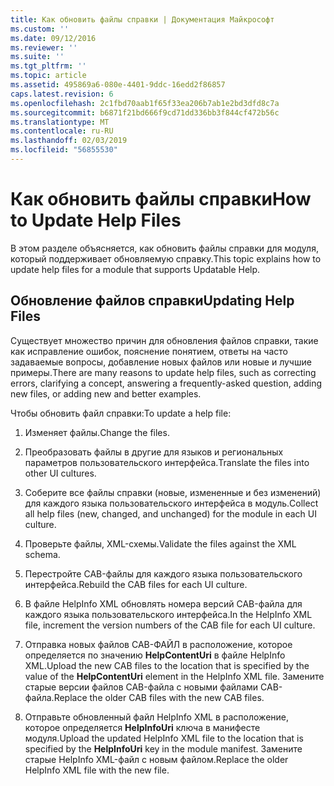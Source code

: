 ```yaml
---
title: Как обновить файлы справки | Документация Майкрософт
ms.custom: ''
ms.date: 09/12/2016
ms.reviewer: ''
ms.suite: ''
ms.tgt_pltfrm: ''
ms.topic: article
ms.assetid: 495869a6-080e-4401-9ddc-16edd2f86857
caps.latest.revision: 6
ms.openlocfilehash: 2c1fbd70aab1f65f33ea206b7ab1e2bd3dfd8c7a
ms.sourcegitcommit: b6871f21bd666f9cd71dd336bb3f844cf472b56c
ms.translationtype: MT
ms.contentlocale: ru-RU
ms.lasthandoff: 02/03/2019
ms.locfileid: "56855530"
---
```

# <a name="how-to-update-help-files"></a><span data-ttu-id="20837-102">Как обновить файлы справки</span><span class="sxs-lookup"><span data-stu-id="20837-102">How to Update Help Files</span></span>

<span data-ttu-id="20837-103">В этом разделе объясняется, как обновить файлы справки для модуля, который поддерживает обновляемую справку.</span><span class="sxs-lookup"><span data-stu-id="20837-103">This topic explains how to update help files for a module that supports Updatable Help.</span></span>

## <a name="updating-help-files"></a><span data-ttu-id="20837-104">Обновление файлов справки</span><span class="sxs-lookup"><span data-stu-id="20837-104">Updating Help Files</span></span>

<span data-ttu-id="20837-105">Существует множество причин для обновления файлов справки, такие как исправление ошибок, пояснение понятием, ответы на часто задаваемые вопросы, добавление новых файлов или новые и лучшие примеры.</span><span class="sxs-lookup"><span data-stu-id="20837-105">There are many reasons to update help files, such as correcting errors, clarifying a concept, answering a frequently-asked question, adding new files, or adding new and better examples.</span></span>

<span data-ttu-id="20837-106">Чтобы обновить файл справки:</span><span class="sxs-lookup"><span data-stu-id="20837-106">To update a help file:</span></span>

1. <span data-ttu-id="20837-107">Изменяет файлы.</span><span class="sxs-lookup"><span data-stu-id="20837-107">Change the files.</span></span>

2. <span data-ttu-id="20837-108">Преобразовать файлы в другие для языков и региональных параметров пользовательского интерфейса.</span><span class="sxs-lookup"><span data-stu-id="20837-108">Translate the files into other UI cultures.</span></span>

3. <span data-ttu-id="20837-109">Соберите все файлы справки (новые, измененные и без изменений) для каждого языка пользовательского интерфейса в модуль.</span><span class="sxs-lookup"><span data-stu-id="20837-109">Collect all help files (new, changed, and unchanged) for the module in each UI culture.</span></span>

4. <span data-ttu-id="20837-110">Проверьте файлы, XML-схемы.</span><span class="sxs-lookup"><span data-stu-id="20837-110">Validate the files against the XML schema.</span></span>

5. <span data-ttu-id="20837-111">Перестройте CAB-файлы для каждого языка пользовательского интерфейса.</span><span class="sxs-lookup"><span data-stu-id="20837-111">Rebuild the CAB files for each UI culture.</span></span>

6. <span data-ttu-id="20837-112">В файле HelpInfo XML обновлять номера версий CAB-файла для каждого языка пользовательского интерфейса.</span><span class="sxs-lookup"><span data-stu-id="20837-112">In the HelpInfo XML file, increment the version numbers of the CAB file for each UI culture.</span></span>

7. <span data-ttu-id="20837-113">Отправка новых файлов CAB-ФАЙЛ в расположение, которое определяется по значению **HelpContentUri** в файле HelpInfo XML.</span><span class="sxs-lookup"><span data-stu-id="20837-113">Upload the new CAB files to the location that is specified by the value of the **HelpContentUri** element in the HelpInfo XML file.</span></span> <span data-ttu-id="20837-114">Замените старые версии файлов CAB-файла с новыми файлами CAB-файла.</span><span class="sxs-lookup"><span data-stu-id="20837-114">Replace the older CAB files with the new CAB files.</span></span>

8. <span data-ttu-id="20837-115">Отправьте обновленный файл HelpInfo XML в расположение, которое определяется **HelpInfoUri** ключа в манифесте модуля.</span><span class="sxs-lookup"><span data-stu-id="20837-115">Upload the updated HelpInfo XML file to the location that is specified by the **HelpInfoUri** key in the module manifest.</span></span> <span data-ttu-id="20837-116">Замените старые HelpInfo XML-файл с новым файлом.</span><span class="sxs-lookup"><span data-stu-id="20837-116">Replace the older HelpInfo XML file with the new file.</span></span>